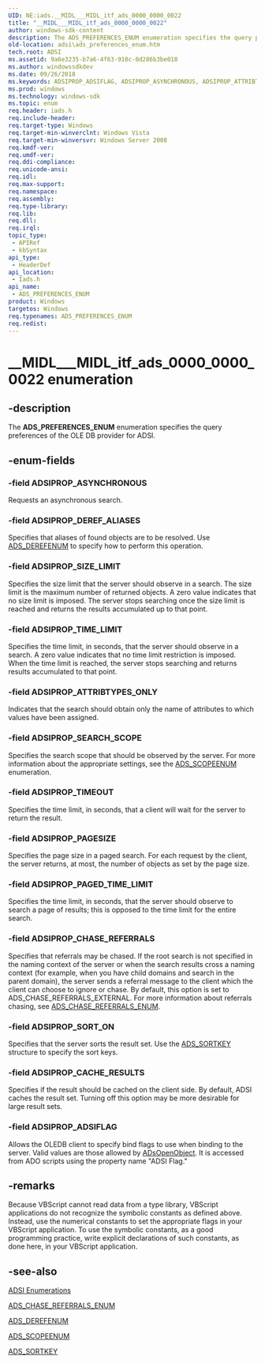 ```yaml
---
UID: NE:iads.__MIDL___MIDL_itf_ads_0000_0000_0022
title: "__MIDL___MIDL_itf_ads_0000_0000_0022"
author: windows-sdk-content
description: The ADS_PREFERENCES_ENUM enumeration specifies the query preferences of the OLE DB provider for ADSI.
old-location: adsi\ads_preferences_enum.htm
tech.root: ADSI
ms.assetid: 9a6e3235-b7a6-4f63-910c-0d286b3be018
ms.author: windowssdkdev
ms.date: 09/26/2018
ms.keywords: ADSIPROP_ADSIFLAG, ADSIPROP_ASYNCHRONOUS, ADSIPROP_ATTRIBTYPES_ONLY, ADSIPROP_CACHE_RESULTS, ADSIPROP_CHASE_REFERRALS, ADSIPROP_DEREF_ALIASES, ADSIPROP_PAGED_TIME_LIMIT, ADSIPROP_PAGESIZE, ADSIPROP_SEARCH_SCOPE, ADSIPROP_SIZE_LIMIT, ADSIPROP_SORT_ON, ADSIPROP_TIMEOUT, ADSIPROP_TIME_LIMIT, ADS_PREFERENCES_ENUM, ADS_PREFERENCES_ENUM enumeration [ADSI], __MIDL___MIDL_itf_ads_0000_0000_0022, _ds_ads_preferences_enum, adsi.ads__preferences__enum, adsi.ads_preferences_enum, iads/ADSIPROP_ADSIFLAG, iads/ADSIPROP_ASYNCHRONOUS, iads/ADSIPROP_ATTRIBTYPES_ONLY, iads/ADSIPROP_CACHE_RESULTS, iads/ADSIPROP_CHASE_REFERRALS, iads/ADSIPROP_DEREF_ALIASES, iads/ADSIPROP_PAGED_TIME_LIMIT, iads/ADSIPROP_PAGESIZE, iads/ADSIPROP_SEARCH_SCOPE, iads/ADSIPROP_SIZE_LIMIT, iads/ADSIPROP_SORT_ON, iads/ADSIPROP_TIMEOUT, iads/ADSIPROP_TIME_LIMIT, iads/ADS_PREFERENCES_ENUM
ms.prod: windows
ms.technology: windows-sdk
ms.topic: enum
req.header: iads.h
req.include-header: 
req.target-type: Windows
req.target-min-winverclnt: Windows Vista
req.target-min-winversvr: Windows Server 2008
req.kmdf-ver: 
req.umdf-ver: 
req.ddi-compliance: 
req.unicode-ansi: 
req.idl: 
req.max-support: 
req.namespace: 
req.assembly: 
req.type-library: 
req.lib: 
req.dll: 
req.irql: 
topic_type:
 - APIRef
 - kbSyntax
api_type:
 - HeaderDef
api_location:
 - Iads.h
api_name:
 - ADS_PREFERENCES_ENUM
product: Windows
targetos: Windows
req.typenames: ADS_PREFERENCES_ENUM
req.redist: 
---
```


# __MIDL___MIDL_itf_ads_0000_0000_0022 enumeration


## -description


The <b>ADS_PREFERENCES_ENUM</b> enumeration specifies the query preferences of the OLE DB provider for ADSI.


## -enum-fields




### -field ADSIPROP_ASYNCHRONOUS

Requests an asynchronous search.


### -field ADSIPROP_DEREF_ALIASES

Specifies that aliases of found objects are to be resolved. Use  <a href="https://msdn.microsoft.com/4cd080cc-59f9-48e8-93c1-1fccea0238ad">ADS_DEREFENUM</a> to specify how to perform this operation.


### -field ADSIPROP_SIZE_LIMIT

Specifies the size limit that the server should observe in a search. The size limit is the maximum number of returned objects. A zero value indicates that no size limit is imposed. The server stops searching once the size limit is reached and returns the results accumulated up to that point.


### -field ADSIPROP_TIME_LIMIT

Specifies the time limit, in seconds, that the server should observe in a search. A zero value indicates that no time limit restriction is imposed. When the time limit is reached, the server stops searching and returns  results  accumulated to that point.


### -field ADSIPROP_ATTRIBTYPES_ONLY

Indicates that the search should obtain only the name of attributes to which values have been assigned.


### -field ADSIPROP_SEARCH_SCOPE

Specifies the search scope that should be observed by the server. For more information about the appropriate settings, see the  <a href="https://msdn.microsoft.com/403e45fa-bcd6-4422-9111-e9ca9859550a">ADS_SCOPEENUM</a> enumeration.


### -field ADSIPROP_TIMEOUT

Specifies the time limit, in seconds, that a client will wait for the server to return the result.


### -field ADSIPROP_PAGESIZE

Specifies the page size in a paged search. For each request by the client, the server returns, at most, the number of objects as set by the page size.


### -field ADSIPROP_PAGED_TIME_LIMIT

Specifies the time limit, in seconds, that the server should observe to search a page of results; this is  opposed to the time limit for the entire search.


### -field ADSIPROP_CHASE_REFERRALS

Specifies that referrals may be chased. If the root search is not specified in the naming context of the server or when the search results cross a naming context (for example, when you have child domains and search in the parent domain), the server sends a referral message to the client which the client can choose to ignore or chase. By default, this option is set to ADS_CHASE_REFERRALS_EXTERNAL. For more information about referrals chasing, see  <a href="https://msdn.microsoft.com/1a6ff821-95fe-4993-b503-a8afdedfaeeb">ADS_CHASE_REFERRALS_ENUM</a>.


### -field ADSIPROP_SORT_ON

Specifies that the server sorts the result set. Use the  <a href="https://msdn.microsoft.com/e4fe499a-4f81-4b92-bf50-b4124ae6e4a3">ADS_SORTKEY</a> structure to specify the sort keys.


### -field ADSIPROP_CACHE_RESULTS

Specifies if the result should be cached on the client side. By default, ADSI caches the result set. Turning off this option may be more desirable for large result sets.


### -field ADSIPROP_ADSIFLAG

Allows the OLEDB client to specify bind flags to use when binding to the server. Valid values are those allowed by  <a href="https://msdn.microsoft.com/c4b85d8e-b33b-47a4-b7d7-5f901f80dce9">ADsOpenObject</a>. It is accessed from ADO scripts using the property name "ADSI Flag."


## -remarks



Because VBScript cannot read data from a type library, VBScript applications do not recognize the symbolic constants as defined above. Instead, use the numerical constants to set the appropriate flags in your VBScript application. To use the symbolic constants, as a good programming practice, write explicit declarations of such constants, as done here, in your VBScript application.




## -see-also




<a href="https://msdn.microsoft.com/f0ad5ce5-742d-40dc-ac5a-31d779e40bfd">ADSI Enumerations</a>



<a href="https://msdn.microsoft.com/1a6ff821-95fe-4993-b503-a8afdedfaeeb">ADS_CHASE_REFERRALS_ENUM</a>



<a href="https://msdn.microsoft.com/4cd080cc-59f9-48e8-93c1-1fccea0238ad">ADS_DEREFENUM</a>



<a href="https://msdn.microsoft.com/403e45fa-bcd6-4422-9111-e9ca9859550a">ADS_SCOPEENUM</a>



<a href="https://msdn.microsoft.com/e4fe499a-4f81-4b92-bf50-b4124ae6e4a3">ADS_SORTKEY</a>
 

 

